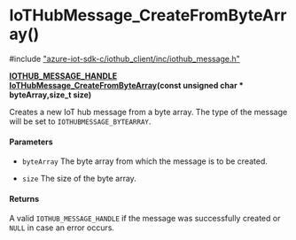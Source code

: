 # IoTHubMessage_CreateFromByteArray()

\#include ["azure-iot-sdk-c/iothub_client/inc/iothub_message.h"](../iot-c-ref-iothub-message-h.md)  

**[IOTHUB_MESSAGE_HANDLE](#iothub__message_8h_1a98782b8f57e3f751b4f0196de946432c) [IoTHubMessage_CreateFromByteArray](#iothub__message_8h_1acaa3b835c12fb0254938af052f0fcb6f)(const unsigned char * byteArray,size_t size)**

Creates a new IoT hub message from a byte array. The type of the message will be set to `IOTHUBMESSAGE_BYTEARRAY`.

#### Parameters
* `byteArray` The byte array from which the message is to be created. 

* `size` The size of the byte array.

#### Returns
A valid `IOTHUB_MESSAGE_HANDLE` if the message was successfully created or `NULL` in case an error occurs.

